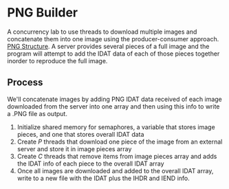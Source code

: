 
# PNG Builder
A concurrency lab to use threads to download multiple images and concatenate them into one image using the producer-consumer approach. [PNG Structure](https://www.oreilly.com/library/view/png-the-definitive/9781565925427/17_chapter-08.html). A server provides several pieces of a full image and the program will attempt to add the IDAT data of each of those pieces together inorder to reproduce the full image.

## Process
We'll concatenate images by adding PNG IDAT data received of each image downloaded from the server into one array and then using this info to write a .PNG file as output.
1. Initialize shared memory for semaphores, a variable that stores image pieces, and one that stores overall IDAT data
2. Create *P* threads that download one piece of the image from an external server and store it in image pieces array
3. Create *C* threads that remove items from image pieces array and adds the IDAT info of each piece to the overall IDAT array
4. Once all images are downloaded and added to the overall IDAT array, write to a new file with the IDAT plus the IHDR and IEND info.
